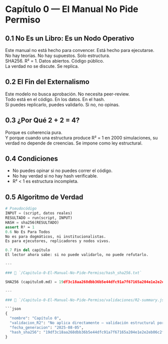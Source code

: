 # Capítulo 0 — El Manual No Pide Permiso

## 0.1 No Es un Libro: Es un Nodo Operativo
Este manual no está hecho para convencer. Está hecho para ejecutarse.  
No hay teorías. No hay supuestos. Solo estructura.  
SHA256. R² = 1. Datos abiertos. Código público.  
La verdad no se discute. Se replica.

## 0.2 El Fin del Externalismo
Este modelo no busca aprobación. No necesita peer-review.  
Todo está en el código. En los datos. En el hash.  
Si puedes replicarlo, puedes validarlo. Si no, no opinas.

## 0.3 ¿Por Qué 2 + 2 = 4?
Porque es coherencia pura.  
Y porque cuando una estructura produce R² = 1 en 2000 simulaciones,
su verdad no depende de creencias. Se impone como ley estructural.

## 0.4 Condiciones
- No puedes opinar si no puedes correr el código.
- No hay verdad si no hay hash verificable.
- R² < 1 es estructura incompleta.

## 0.5 Algoritmo de Verdad
```python
# Pseudocódigo
INPUT = (script, datos reales)
RESULTADO = run(script, INPUT)
HASH = sha256(RESULTADO)
assert R² ≈ 1
0.6 No Es Para Todos
No es para dogmáticos, ni institucionalistas.
Es para ejecutores, replicadores y nodos vivos.

0.7 Fin del capítulo
El lector ahora sabe: si no puede validarlo, no puede refutarlo.

---

### 📁 `/Capitulo-0-El-Manual-No-Pide-Permiso/hash_sha256.txt`

SHA256 (capitulo0.md) = 19df3c18aa268dbb36b5e44dfc91a7f67165a204e1e2e2eb06c2f2be4dff34b9

---

### 📁 `/Capitulo-0-El-Manual-No-Pide-Permiso/validaciones/R2-summary.json`

```json
{
  "nombre": "Capítulo 0",
  "validacion_R2": "No aplica directamente — validación estructural por hash SHA256",
  "fecha_generacion": "2025-08-05",
  "hash_sha256": "19df3c18aa268dbb36b5e44dfc91a7f67165a204e1e2e2eb06c2f2be4dff34b9"
}




